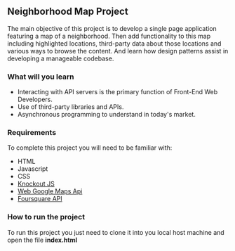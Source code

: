 ## Neighborhood Map Project ##

The main objective of this project is to develop a single page application featuring a map of a neighborhood.
Then add functionality to this map including highlighted locations, third-party data about those locations and
various ways to browse the content. And learn how design patterns assist in developing a manageable codebase.

### What will you learn ###

- Interacting with API servers is the primary function of Front-End Web Developers.
- Use of third-party libraries and APIs.
- Asynchronous programming to understand in today's market.

### Requirements ###

To complete this project you will need to be familiar with:
- HTML
- Javascript
- CSS
- [Knockout JS](http://knockoutjs.com/documentation/introduction.html)
- [Web Google Maps Api](https://developers.google.com/maps/documentation/javascript/tutorial)
- [Foursquare API](https://developer.foursquare.com)


 ### How to run the project ###

 To run this project you just need to clone it into you local host machine and open the file **index.html**

